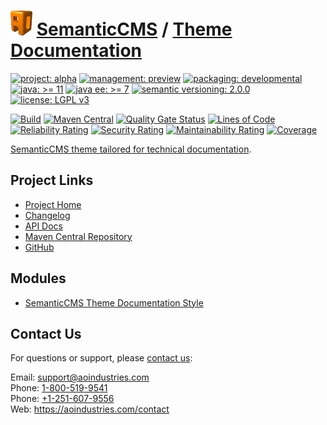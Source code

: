 # [<img src="ao-logo.png" alt="AO Logo" width="35" height="40">](https://github.com/ao-apps) [SemanticCMS](https://github.com/ao-apps/semanticcms) / [Theme Documentation](https://github.com/ao-apps/semanticcms-theme-documentation)

[![project: alpha](https://semanticcms.com/ao-badges/project-alpha.svg)](https://aoindustries.com/life-cycle#project-alpha)
[![management: preview](https://semanticcms.com/ao-badges/management-preview.svg)](https://aoindustries.com/life-cycle#management-preview)
[![packaging: developmental](https://semanticcms.com/ao-badges/packaging-developmental.svg)](https://aoindustries.com/life-cycle#packaging-developmental)  
[![java: &gt;= 11](https://semanticcms.com/ao-badges/java-11.svg)](https://docs.oracle.com/en/java/javase/11/)
[![java ee: &gt;= 7](https://semanticcms.com/ao-badges/javaee-7.svg)](https://docs.oracle.com/javaee/7/)
[![semantic versioning: 2.0.0](https://semanticcms.com/ao-badges/semver-2.0.0.svg)](http://semver.org/spec/v2.0.0.html)
[![license: LGPL v3](https://semanticcms.com/ao-badges/license-lgpl-3.0.svg)](https://www.gnu.org/licenses/lgpl-3.0)

[![Build](https://github.com/ao-apps/semanticcms-theme-documentation/workflows/Build/badge.svg?branch=master)](https://github.com/ao-apps/semanticcms-theme-documentation/actions?query=workflow%3ABuild)
[![Maven Central](https://maven-badges.herokuapp.com/maven-central/com.semanticcms/semanticcms-theme-documentation/badge.svg)](https://maven-badges.herokuapp.com/maven-central/com.semanticcms/semanticcms-theme-documentation)
[![Quality Gate Status](https://sonarcloud.io/api/project_badges/measure?branch=master&project=com.semanticcms%3Asemanticcms-theme-documentation&metric=alert_status)](https://sonarcloud.io/dashboard?branch=master&id=com.semanticcms%3Asemanticcms-theme-documentation)
[![Lines of Code](https://sonarcloud.io/api/project_badges/measure?branch=master&project=com.semanticcms%3Asemanticcms-theme-documentation&metric=ncloc)](https://sonarcloud.io/component_measures?branch=master&id=com.semanticcms%3Asemanticcms-theme-documentation&metric=ncloc)  
[![Reliability Rating](https://sonarcloud.io/api/project_badges/measure?branch=master&project=com.semanticcms%3Asemanticcms-theme-documentation&metric=reliability_rating)](https://sonarcloud.io/component_measures?branch=master&id=com.semanticcms%3Asemanticcms-theme-documentation&metric=Reliability)
[![Security Rating](https://sonarcloud.io/api/project_badges/measure?branch=master&project=com.semanticcms%3Asemanticcms-theme-documentation&metric=security_rating)](https://sonarcloud.io/component_measures?branch=master&id=com.semanticcms%3Asemanticcms-theme-documentation&metric=Security)
[![Maintainability Rating](https://sonarcloud.io/api/project_badges/measure?branch=master&project=com.semanticcms%3Asemanticcms-theme-documentation&metric=sqale_rating)](https://sonarcloud.io/component_measures?branch=master&id=com.semanticcms%3Asemanticcms-theme-documentation&metric=Maintainability)
[![Coverage](https://sonarcloud.io/api/project_badges/measure?branch=master&project=com.semanticcms%3Asemanticcms-theme-documentation&metric=coverage)](https://sonarcloud.io/component_measures?branch=master&id=com.semanticcms%3Asemanticcms-theme-documentation&metric=Coverage)

[SemanticCMS theme tailored for technical documentation](https://github.com/ao-apps/semanticcms-theme-documentation).

## Project Links
* [Project Home](https://semanticcms.com/theme-documentation/)
* [Changelog](https://semanticcms.com/theme-documentation/changelog)
* [API Docs](https://semanticcms.com/theme-documentation/apidocs/)
* [Maven Central Repository](https://central.sonatype.com/search?namespace=com.semanticcms&q=a%3Asemanticcms-theme-documentation)
* [GitHub](https://github.com/ao-apps/semanticcms-theme-documentation)

## Modules
* [SemanticCMS Theme Documentation Style](https://github.com/ao-apps/semanticcms-theme-documentation-style)

## Contact Us
For questions or support, please [contact us](https://aoindustries.com/contact):

Email: [support@aoindustries.com](mailto:support@aoindustries.com)  
Phone: [1-800-519-9541](tel:1-800-519-9541)  
Phone: [+1-251-607-9556](tel:+1-251-607-9556)  
Web: https://aoindustries.com/contact
